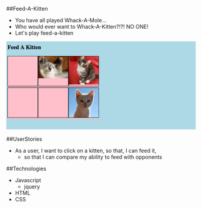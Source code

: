 ##Feed-A-Kitten
- You have all played Whack-A-Mole...
- Who would ever want to Whack-A-Kitten?!?!   NO ONE!
- Let's play feed-a-kitten

![ScreenShot](/screenshot.png)

##UserStories
- As a user, I want to click on a kitten, so that, I can feed it,
  - so that I can compare my ability to feed with opponents
<!-- - As a user, if I don't feed fast enough... I want to see a sad message
  - so that I can feel guilt to help influence my future growth in my feeding skillset
- As a user, I want to set the number of kitten boxes...
  - so that, as I get better at the game, I can increase the challenge -->

##Technologies
- Javascript
  - jquery
- HTML
- CSS
